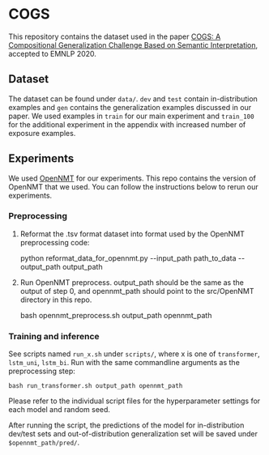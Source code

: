 # COGS

This repository contains the dataset used in the paper [COGS: A Compositional Generalization Challenge Based on Semantic Interpretation](https://www.aclweb.org/anthology/2020.emnlp-main.731/), accepted to EMNLP 2020. 

## Dataset

The dataset can be found under `data/`. `dev` and `test` contain in-distribution examples and `gen` contains the generalization examples discussed in our paper. We used examples in `train` for our main experiment and `train_100` for the additional experiment in the appendix with increased number of exposure examples.


## Experiments

We used [OpenNMT](https://github.com/OpenNMT/OpenNMT-py) for our experiments. This repo contains the version of OpenNMT that we used. You can follow the instructions below to rerun our experiments.


### Preprocessing

1. Reformat the .tsv format dataset into format used by the OpenNMT preprocessing code:

    python reformat_data_for_opennmt.py --input_path path_to_data --output_path output_path

2. Run OpenNMT preprocess. output_path should be the same as the output of step 0, and opennmt_path should point to the src/OpenNMT directory in this repo.

    bash opennmt_preprocess.sh output_path opennmt_path


### Training and inference

See scripts named `run_x.sh` under `scripts/`, where x is one of `transformer`, `lstm_uni`, `lstm_bi`. Run with the same commandline arguments as the preprocessing step:

    bash run_transformer.sh output_path opennmt_path

Please refer to the individual script files for the hyperparameter settings for each model and random seed.

After running the script, the predictions of the model for in-distribution dev/test sets and out-of-distribution generalization set will be saved under `$opennmt_path/pred/`.
